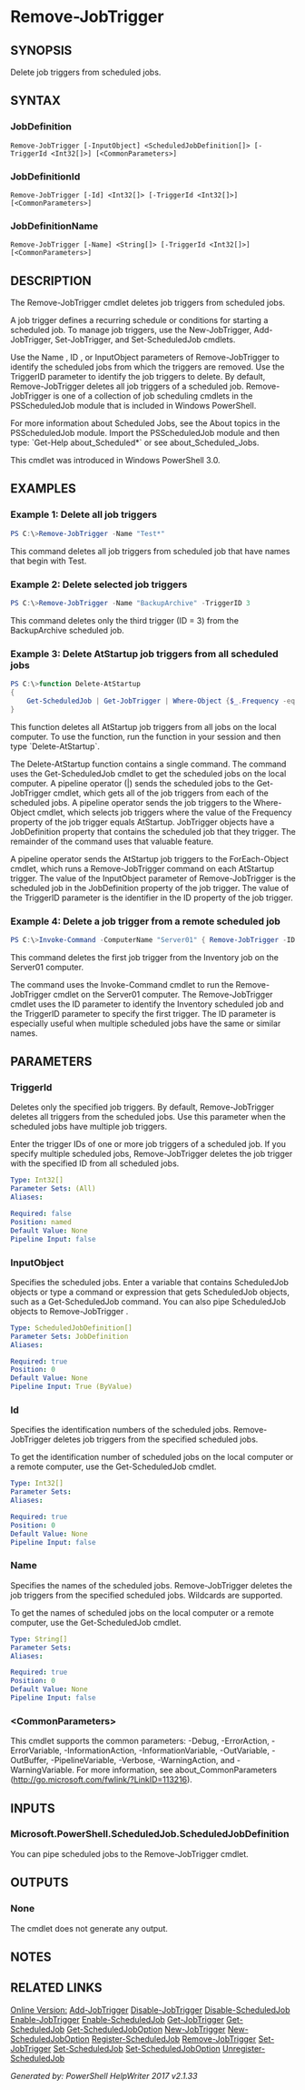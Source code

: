 ﻿# Remove-JobTrigger

## SYNOPSIS
Delete job triggers from scheduled jobs.

## SYNTAX

### JobDefinition
```
Remove-JobTrigger [-InputObject] <ScheduledJobDefinition[]> [-TriggerId <Int32[]>] [<CommonParameters>]
```

### JobDefinitionId
```
Remove-JobTrigger [-Id] <Int32[]> [-TriggerId <Int32[]>] [<CommonParameters>]
```

### JobDefinitionName
```
Remove-JobTrigger [-Name] <String[]> [-TriggerId <Int32[]>] [<CommonParameters>]
```

## DESCRIPTION
The Remove-JobTrigger cmdlet deletes job triggers from scheduled jobs.

A job trigger defines a recurring schedule or conditions for starting a scheduled job. To manage job triggers, use the New-JobTrigger, Add-JobTrigger, Set-JobTrigger, and Set-ScheduledJob cmdlets.

Use the Name , ID , or InputObject parameters of Remove-JobTrigger to identify the scheduled jobs from which the triggers are removed. Use the TriggerID parameter to identify the job triggers to delete. By default, Remove-JobTrigger deletes all job triggers of a scheduled job. Remove-JobTrigger is one of a collection of job scheduling cmdlets in the PSScheduledJob module that is included in Windows PowerShell.

For more information about Scheduled Jobs, see the About topics in the PSScheduledJob module. Import the PSScheduledJob module and then type: \`Get-Help about_Scheduled\*\` or see about_Scheduled_Jobs.

This cmdlet was introduced in Windows PowerShell 3.0.

## EXAMPLES

### Example 1: Delete all job triggers

```powershell
PS C:\>Remove-JobTrigger -Name "Test*"
```

This command deletes all job triggers from scheduled job that have names that begin with Test.

### Example 2: Delete selected job triggers

```powershell
PS C:\>Remove-JobTrigger -Name "BackupArchive" -TriggerID 3
```

This command deletes only the third trigger (ID = 3) from the BackupArchive scheduled job.

### Example 3: Delete AtStartup job triggers from all scheduled jobs

```powershell
PS C:\>function Delete-AtStartup
{
    Get-ScheduledJob | Get-JobTrigger | Where-Object {$_.Frequency -eq "AtStartup"} | ForEach-Object { Remove-JobTrigger -InputObject $_.JobDefinition -TriggerID $_.ID}
}
```

This function deletes all AtStartup job triggers from all jobs on the local computer. To use the function, run the function in your session and then type \`Delete-AtStartup\`.

The Delete-AtStartup function contains a single command. The command uses the Get-ScheduledJob cmdlet to get the scheduled jobs on the local computer. A pipeline operator (\|) sends the scheduled jobs to the Get-JobTrigger cmdlet, which gets all of the job triggers from each of the scheduled jobs. A pipeline operator sends the job triggers to the Where-Object cmdlet, which selects job triggers where the value of the Frequency property of the job trigger equals AtStartup. JobTrigger objects have a JobDefinition property that contains the scheduled job that they trigger. The remainder of the command uses that valuable feature.

A pipeline operator sends the AtStartup job triggers to the ForEach-Object cmdlet, which runs a Remove-JobTrigger command on each AtStartup trigger. The value of the InputObject parameter of Remove-JobTrigger is the scheduled job in the JobDefinition property of the job trigger. The value of the TriggerID parameter is the identifier in the ID property of the job trigger.

### Example 4: Delete a job trigger from a remote scheduled job

```powershell
PS C:\>Invoke-Command -ComputerName "Server01" { Remove-JobTrigger -ID 38 -TriggerID 1 }
```

This command deletes the first job trigger from the Inventory job on the Server01 computer.

The command uses the Invoke-Command cmdlet to run the Remove-JobTrigger cmdlet on the Server01 computer. The Remove-JobTrigger cmdlet uses the ID parameter to identify the Inventory scheduled job and the TriggerID parameter to specify the first trigger. The ID parameter is especially useful when multiple scheduled jobs have the same or similar names.

## PARAMETERS

### TriggerId
Deletes only the specified job triggers. By default, Remove-JobTrigger deletes all triggers from the scheduled jobs. Use this parameter when the scheduled jobs have multiple job triggers.

Enter the trigger IDs of one or more job triggers of a scheduled job. If you specify multiple scheduled jobs, Remove-JobTrigger deletes the job trigger with the specified ID from all scheduled jobs.

```yaml
Type: Int32[]
Parameter Sets: (All)
Aliases: 

Required: false
Position: named
Default Value: None
Pipeline Input: false
```

### InputObject
Specifies the scheduled jobs. Enter a variable that contains ScheduledJob objects or type a command or expression that gets ScheduledJob objects, such as a Get-ScheduledJob command. You can also pipe ScheduledJob objects to Remove-JobTrigger .

```yaml
Type: ScheduledJobDefinition[]
Parameter Sets: JobDefinition
Aliases: 

Required: true
Position: 0
Default Value: None
Pipeline Input: True (ByValue)
```

### Id
Specifies the identification numbers of the scheduled jobs. Remove-JobTrigger deletes job triggers from the specified scheduled jobs.

To get the identification number of scheduled jobs on the local computer or a remote computer, use the Get-ScheduledJob cmdlet.

```yaml
Type: Int32[]
Parameter Sets: 
Aliases: 

Required: true
Position: 0
Default Value: None
Pipeline Input: false
```

### Name
Specifies the names of the scheduled jobs. Remove-JobTrigger deletes the job triggers from the specified scheduled jobs. Wildcards are supported.

To get the names of scheduled jobs on the local computer or a remote computer, use the Get-ScheduledJob cmdlet.

```yaml
Type: String[]
Parameter Sets: 
Aliases: 

Required: true
Position: 0
Default Value: None
Pipeline Input: false
```

### <CommonParameters\>
This cmdlet supports the common parameters: -Debug, -ErrorAction, -ErrorVariable, -InformationAction, -InformationVariable, -OutVariable, -OutBuffer, -PipelineVariable, -Verbose, -WarningAction, and -WarningVariable. For more information, see about_CommonParameters (http://go.microsoft.com/fwlink/?LinkID=113216).

## INPUTS

### Microsoft.PowerShell.ScheduledJob.ScheduledJobDefinition
You can pipe scheduled jobs to the Remove-JobTrigger cmdlet.

## OUTPUTS

### None
The cmdlet does not generate any output.

## NOTES



## RELATED LINKS

[Online Version:](http://go.microsoft.com/fwlink/?LinkId=821703)
[Add-JobTrigger]()
[Disable-JobTrigger]()
[Disable-ScheduledJob]()
[Enable-JobTrigger]()
[Enable-ScheduledJob]()
[Get-JobTrigger]()
[Get-ScheduledJob]()
[Get-ScheduledJobOption]()
[New-JobTrigger]()
[New-ScheduledJobOption]()
[Register-ScheduledJob]()
[Remove-JobTrigger]()
[Set-JobTrigger]()
[Set-ScheduledJob]()
[Set-ScheduledJobOption]()
[Unregister-ScheduledJob]()

*Generated by: PowerShell HelpWriter 2017 v2.1.33*
